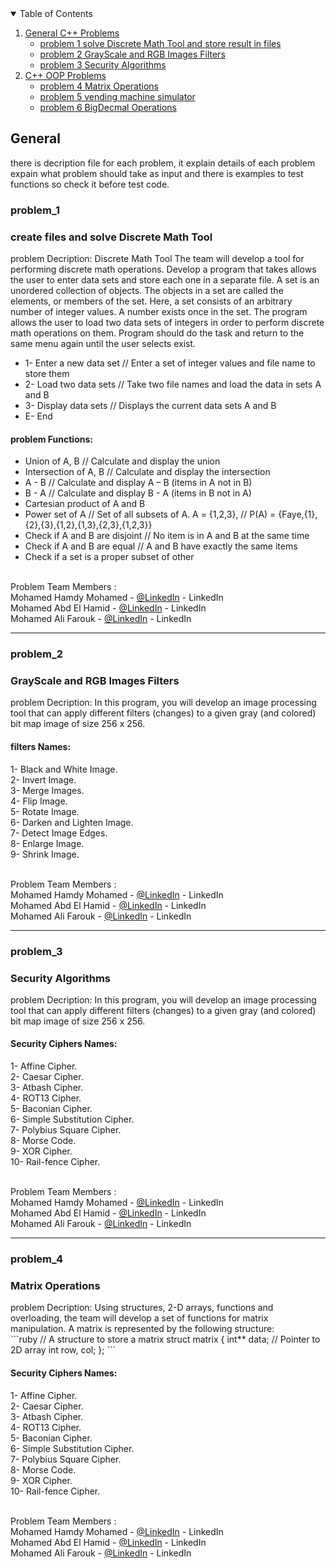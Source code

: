 <!-- TABLE OF CONTENTS -->
<details open="open">
  <summary>Table of Contents</summary>
  <ol>
    <li>
      <a href="#General">General C++ Problems</a>
      <ul>
        <li><a href="#problem_1">problem 1 solve Discrete Math Tool and store result in files</a></li>
      </ul>
      <ul>
        <li><a href="#problem_2">problem 2 GrayScale and RGB Images Filters</a></li>
      </ul>
      <ul>
        <li><a href="#problem_3">problem 3 Security Algorithms</a></li>
      </ul>
    </li>
    <li>
      <a href="#OOP">C++ OOP Problems</a>
      <ul>
        <li><a href="#problem_4">problem 4 Matrix Operations</a></li>
      </ul>
      <ul>
        <li><a href="#problem_5">problem 5 vending machine simulator</a></li>
      </ul>
      <ul>
        <li><a href="#problem_6">problem 6 BigDecmal Operations</a></li>
      </ul>
    </li>
  </ol>
  
</details>



<!-- General C++ Problems -->
## General
there is decription file for each problem, it explain details of each problem expain what problem should take as input and there is examples to test functions so check it before test code.

### problem_1
<h3>create files and solve Discrete Math Tool</h3>
problem Decription:
Discrete Math Tool The team will develop a tool for performing discrete math operations.  
Develop a program that takes allows the user to enter data sets and store each one in a separate file. A set is an unordered collection of objects. The objects in a set are called the elements, or members of the set. Here, a set consists of an arbitrary number of integer values. A number exists once in the set. The program allows the user to load two data sets of integers in order to perform discrete math operations on them. Program should do the task and return to the same menu again until the user selects exist. 

* 1-  Enter a new data set // Enter a set of integer values and file name to store them 
* 2-  Load two data sets   // Take two file names and load the data in sets A and B 
* 3-  Display data sets // Displays the current data sets A and B   
* E- End

<h4>problem Functions:</h4>

* Union of A, B // Calculate and display the union
* Intersection of A, B // Calculate and display the intersection 
* A - B  // Calculate and display A – B (items in A not in B) 
* B - A  // Calculate and display B - A (items in B not in A)
* Cartesian product of A and B   
* Power set of A // Set of all subsets of A. A = {1,2,3},   // P(A) = {Faye,{1},{2},{3},{1,2},{1,3},{2,3},{1,2,3}}  
* Check if A and B are disjoint  // No item is in A and B at the same time
* Check if A and B are equal   // A and B have exactly the same items 
* Check if a set is a proper subset of other  

<br>Problem Team Members :<br>
Mohamed Hamdy Mohamed - [@LinkedIn](https://www.linkedin.com/in/mohamed-hamdy-0155b2173/) - LinkedIn<br>
Mohamed Abd El Hamid - [@LinkedIn](https://www.linkedin.com/in/muhammed-abdelhamid-85a3811b2/) - LinkedIn<br>
Mohamed Ali Farouk - [@LinkedIn](https://www.linkedin.com/in/mohamed-ali-b42320185/) - LinkedIn

<hr>

### problem_2
<h3>GrayScale and RGB Images Filters</h3>
problem Decription:
In this program, you will develop an image processing tool that can apply different filters (changes) to a given gray (and colored) bit map image of size 256 x 256.

<h4>filters Names:</h4>
1-	Black and White Image.<br>
2-	Invert Image.<br>
3-	Merge Images.<br>
4-	Flip Image.<br>
5-	Rotate Image.<br>
6-	Darken and Lighten Image.<br>
7-	Detect Image Edges.<br>
8-	Enlarge Image.<br>
9-	Shrink Image.<br>


<br>Problem Team Members :<br>
Mohamed Hamdy Mohamed - [@LinkedIn](https://www.linkedin.com/in/mohamed-hamdy-0155b2173/) - LinkedIn<br>
Mohamed Abd El Hamid - [@LinkedIn](https://www.linkedin.com/in/muhammed-abdelhamid-85a3811b2/) - LinkedIn<br>
Mohamed Ali Farouk - [@LinkedIn](https://www.linkedin.com/in/mohamed-ali-b42320185/) - LinkedIn

<hr>

### problem_3
<h3>Security Algorithms</h3>
problem Decription:
In this program, you will develop an image processing tool that can apply different filters (changes) to a given gray (and colored) bit map image of size 256 x 256.

<h4>Security Ciphers Names:</h4>
1-  Affine Cipher.<br>
2-	Caesar Cipher.<br>
3-	Atbash Cipher.<br>
4-	ROT13 Cipher.<br>
5-	Baconian Cipher.<br>
6-	Simple Substitution Cipher.<br>
7-	Polybius Square Cipher.<br>
8-	Morse Code.<br>
9-	XOR Cipher.<br>
10-	Rail-fence Cipher.<br>

<br>Problem Team Members :<br>
Mohamed Hamdy Mohamed - [@LinkedIn](https://www.linkedin.com/in/mohamed-hamdy-0155b2173/) - LinkedIn<br>
Mohamed Abd El Hamid - [@LinkedIn](https://www.linkedin.com/in/muhammed-abdelhamid-85a3811b2/) - LinkedIn<br>
Mohamed Ali Farouk - [@LinkedIn](https://www.linkedin.com/in/mohamed-ali-b42320185/) - LinkedIn

<hr>

### problem_4
<h3>Matrix Operations</h3>
problem Decription:
Using structures, 2-D arrays, functions and overloading, the team will develop a set of functions for matrix manipulation. A matrix is represented by the following structure:<br>   
```ruby
// A structure to store a matrix
struct matrix {   
int** data;
// Pointer to 2D array   int row, col; 
}; 
```

<h4>Security Ciphers Names:</h4>
1-  Affine Cipher.<br>
2-	Caesar Cipher.<br>
3-	Atbash Cipher.<br>
4-	ROT13 Cipher.<br>
5-	Baconian Cipher.<br>
6-	Simple Substitution Cipher.<br>
7-	Polybius Square Cipher.<br>
8-	Morse Code.<br>
9-	XOR Cipher.<br>
10-	Rail-fence Cipher.<br>

<br>Problem Team Members :<br>
Mohamed Hamdy Mohamed - [@LinkedIn](https://www.linkedin.com/in/mohamed-hamdy-0155b2173/) - LinkedIn<br>
Mohamed Abd El Hamid - [@LinkedIn](https://www.linkedin.com/in/muhammed-abdelhamid-85a3811b2/) - LinkedIn<br>
Mohamed Ali Farouk - [@LinkedIn](https://www.linkedin.com/in/mohamed-ali-b42320185/) - LinkedIn

